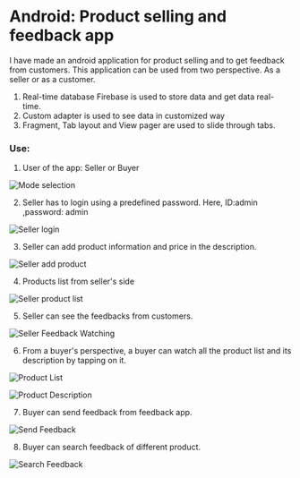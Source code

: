 # Android: Product selling and feedback app #
I have made an android application for product selling and to get feedback from customers. This application can be used from two perspective. As a seller or as a customer.
1. Real-time database Firebase is used to store data and get data real-time.
2. Custom adapter is used to see data in customized way
3. Fragment, Tab layout and View pager are used to slide through tabs.

### Use: ###
1. User of the app: Seller or Buyer

![Mode selection](https://github.com/Caffeine12/ProductSellingAndFeedbackApp/blob/master/Screenshots/Screenshot_2018-09-11-17-07-02.png "Seller or Buyer")

2. Seller has to login using a predefined password. Here, ID:admin ,password: admin

![Seller login](https://github.com/Caffeine12/ProductSellingAndFeedbackApp/blob/master/Screenshots/Screenshot_2018-09-11-13-57-22.png "Seller login")

3. Seller can add product information and price in the description.

![Seller add product](https://github.com/Caffeine12/ProductSellingAndFeedbackApp/blob/master/Screenshots/Screenshot_2018-09-11-13-57-27.png "Seller add product")

4. Products list from seller's side

![Seller product list](https://github.com/Caffeine12/ProductSellingAndFeedbackApp/blob/master/Screenshots/Screenshot_2018-09-11-13-57-30.png "Seller product list")

5. Seller can see the feedbacks from customers.

![Seller Feedback Watching](https://github.com/Caffeine12/ProductSellingAndFeedbackApp/blob/master/Screenshots/Screenshot_2018-09-11-13-59-16.png "Seller Feedbackwatching")

6. From a buyer's perspective, a buyer can watch all the product list and its description by tapping on it.

![Product List](https://github.com/Caffeine12/ProductSellingAndFeedbackApp/blob/master/Screenshots/Screenshot_2018-09-11-13-59-25.png "Product List")

![Product Description](https://github.com/Caffeine12/ProductSellingAndFeedbackApp/blob/master/Screenshots/Screenshot_2018-09-11-17-22-49.png "Product Description")

7. Buyer can send feedback from feedback app.

![Send Feedback](https://github.com/Caffeine12/ProductSellingAndFeedbackApp/blob/master/Screenshots/Screenshot_2018-09-11-13-59-29.png "Send Feedback")

8. Buyer can search feedback of different product.

![Search Feedback](hhttps://github.com/Caffeine12/ProductSellingAndFeedbackApp/blob/master/Screenshots/Screenshot_2018-09-11-13-59-32.png "Search Feedback")
